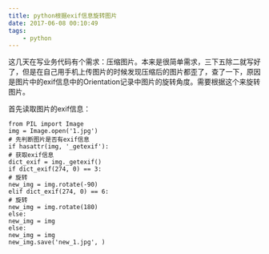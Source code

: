 ```yaml
---
title: python根据exif信息旋转图片
date: 2017-06-08 00:10:49
tags:
    - python
---
```

这几天在写业务代码有个需求：压缩图片。本来是很简单需求，三下五除二就写好了，但是在自己用手机上传图片的时候发现压缩后的图片都歪了，查了一下，原因是图片中的exif信息中的Orientation记录中图片的旋转角度。需要根据这个来旋转图片。

首先读取图片的exif信息：
```
from PIL import Image
img = Image.open('1.jpg')
# 先判断图片是否有exif信息
if hasattr(img, '_getexif'):
# 获取exif信息
dict_exif = img._getexif()
if dict_exif(274, 0) == 3:
# 旋转
new_img = img.rotate(-90)
elif dict_exif(274, 0) == 6:
# 旋转
new_img = img.rotate(180)
else:
new_img = img
else:
new_img = img
new_img.save('new_1.jpg', )
```
